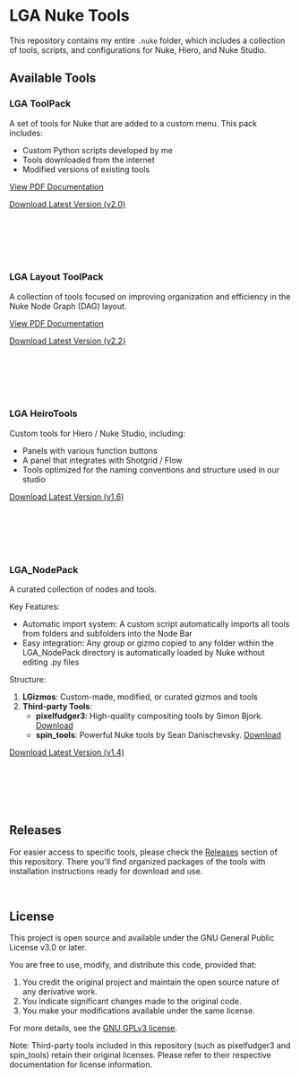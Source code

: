 # LGA Nuke Tools

This repository contains my entire `.nuke` folder, which includes a collection of tools, scripts, and configurations for Nuke, Hiero, and Nuke Studio.

## Available Tools

### LGA ToolPack

A set of tools for Nuke that are added to a custom menu. This pack includes:
- Custom Python scripts developed by me
- Tools downloaded from the internet
- Modified versions of existing tools

[View PDF Documentation](LGA_ToolPack/LGA_ToolPack.pdf)

[Download Latest Version (v2.0)](https://github.com/legandrop/LGA_Nuke/releases/tag/LGA_ToolPack_v2.0)

&nbsp;
---
&nbsp;

### LGA Layout ToolPack

A collection of tools focused on improving organization and efficiency in the Nuke Node Graph (DAG) layout.

[View PDF Documentation](LGA_ToolPack-Layout/LGA_LayoutToolPack.pdf)

[Download Latest Version (v2.2)](https://github.com/legandrop/LGA_Nuke/releases/tag/LGA_ToolPack-Layout_v2.2)

&nbsp;
---
&nbsp;

### LGA HeiroTools

Custom tools for Hiero / Nuke Studio, including:
- Panels with various function buttons
- A panel that integrates with Shotgrid / Flow
- Tools optimized for the naming conventions and structure used in our studio

[Download Latest Version (v1.6)](https://github.com/legandrop/LGA_Nuke/releases/tag/LGA_HeiroTools_v1.6)

&nbsp;
---
&nbsp;

### LGA_NodePack

A curated collection of nodes and tools.

Key Features:
- Automatic import system: A custom script automatically imports all tools from folders and subfolders into the Node Bar
- Easy integration: Any group or gizmo copied to any folder within the LGA_NodePack directory is automatically loaded by Nuke without editing .py files

Structure:
1. **LGizmos**: Custom-made, modified, or curated gizmos and tools
2. **Third-party Tools**:
   - **pixelfudger3**: High-quality compositing tools by Simon Bjork. [Download](https://www.nukepedia.com/gizmos/filter/pixelfudger-v3)
   - **spin_tools**: Powerful Nuke tools by Sean Danischevsky. [Download](https://github.com/SpinVFX/spin_nuke_gizmos)

[Download Latest Version (v1.4)](https://github.com/legandrop/LGA_Nuke/releases/tag/LGA_NodePack_v1.4)

&nbsp;
---
&nbsp;

## Releases

For easier access to specific tools, please check the [Releases](https://github.com/legandrop/LGA_Nuke/releases) section of this repository. There you'll find organized packages of the tools with installation instructions ready for download and use.

&nbsp;

## License

This project is open source and available under the GNU General Public License v3.0 or later.

You are free to use, modify, and distribute this code, provided that:

1. You credit the original project and maintain the open source nature of any derivative work.
2. You indicate significant changes made to the original code.
3. You make your modifications available under the same license.

For more details, see the [GNU GPLv3 license](https://www.gnu.org/licenses/gpl-3.0.en.html).

Note: Third-party tools included in this repository (such as pixelfudger3 and spin_tools) retain their original licenses. Please refer to their respective documentation for license information.
